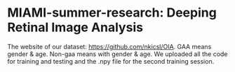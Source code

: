 # MIAMI-summer-research: Deeping Retinal Image Analysis
The website of our dataset: https://github.com/nkicsl/OIA.
GAA means gender & age.
Non-gaa means with gender & age.
We uploaded all the code for training and testing and the .npy file for the second training session.

